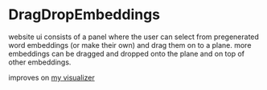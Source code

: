 # DragDropEmbeddings

website ui consists of a panel where the user can select from pregenerated word embeddings (or make their own) and drag them on to a plane. more embeddings can be dragged and dropped onto the plane and on top of other embeddings.

improves on [my visualizer](https://github.com/purplelemons-dev/embed-visualizer)
